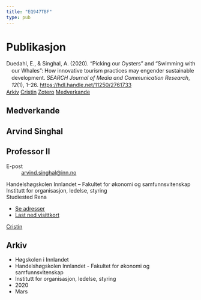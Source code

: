 ```yaml
---
title: "EQ947TBF"
type: pub
---
```

<h1>Publikasjon</h1>
<article id="csl-bib-container-EQ947TBF" class="csl-bib-container">
  <div class="csl-bib-body" style="line-height: 1.35; padding-left: 1em; text-indent:-1em;">
  <div class="csl-entry">Duedahl, E., &amp; Singhal, A. (2020). &#x201C;Picking our Oysters&#x201D; and &#x201C;Swimming with our Whales&#x201D;: How innovative tourism practices may engender sustainable development. <i>SEARCH Journal of Media and Communication Research</i>, <i>12</i>(1), 1&#x2013;26. <a href="https://hdl.handle.net/11250/2761733">https://hdl.handle.net/11250/2761733</a></div>
</div>
  <div class="csl-bib-buttons">
    <a href="#taxonomy-article-EQ947TBF" class="csl-bib-button">Arkiv</a>
    <a href alt="Cristin URL" class="csl-bib-button">Cristin</a>
    <a href alt="Zotero URL" class="csl-bib-button">Zotero</a>
    <a href="#contributors-article-EQ947TBF" class="csl-bib-button">Medverkande</a>
  </div>
  <div id="csl-bib-meta-container-EQ947TBF"></div>
</article>
<div id="csl-bib-meta-EQ947TBF" class="csl-bib-meta">
  <article id="contributors-article-EQ947TBF" class="contributors-article">
    <h1>Medverkande</h1>
    <div class="personas">
<div class="vrtx-hinn-person-card">
<div class="photo">
<i class="lar la-user-circle missing-person"></i>
</div>
<div class="info">
<hgroup><h1>Arvind Singhal</h1>
<h2>Professor II</h2>
</hgroup><dl>
<dt>E-post</dt>
<dd>
<a href="mailto:arvind.singhal@inn.no">arvind.singhal@inn.no</a>
</dd>
</dl>
<p>
Handelshøgskolen Innlandet – Fakultet for økonomi og samfunnsvitenskap<br>
Institutt for organisasjon, ledelse, styring<br>
Studiested Rena
</p>
<ul class="vrtx-hinn-links">
<li><a href="https://www.inn.no/finn-en-ansatt/arvind-singhal.html#vrtx-hinn-addresses">Se adresser</a></li>
<li><a href="https://www.inn.no/finn-en-ansatt/arvind-singhal.html?vrtx=vcf">Last ned visittkort</a></li>
</ul>
</div>
</div>
<a href="https://app.cristin.no/persons/show.jsf?id=863653" alt="Cristin URL" class="personas-cristin">Cristin</a>
</div>
  </article>
  <article id="taxonomy-article-EQ947TBF" class="taxonomy-article">
    <h1>Arkiv</h1>
    <ul>
      <li>Høgskolen i Innlandet</li>
      <li>Handelshøgskolen Innlandet - Fakultet for økonomi og samfunnsvitenskap</li>
      <li>Institutt for organisasjon, ledelse, styring</li>
      <li>2020</li>
      <li>Mars</li>
    </ul>
  </article>
</div>
